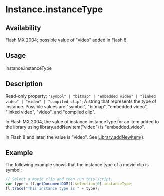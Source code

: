 # Instance.instanceType

## Availability

Flash MX 2004; possible value of "video" added in Flash 8.

## Usage

instance.instanceType

## Description

Read-only property; `"symbol" | "bitmap" | "embedded video" | "linked video" | "video" | "compiled clip"`; A string that represents the type of instance. Possible values are "symbol", "bitmap", "embedded video", "linked video", "video", and "compiled clip".

In Flash MX 2004, the value of instance.instanceType for an item added to the library using library.addNewItem("video") is "embedded\_video".

In Flash 8 and later, the value is "video". See [Library.addNewItem()](../Library_object/Library1.md).

## Example

The following example shows that the instance type of a movie clip is symbol:

```javascript
// Select a movie clip and then run this script.
var type = fl.getDocumentDOM().selection[0].instanceType;
fl.trace("This instance type is " + type);
```
